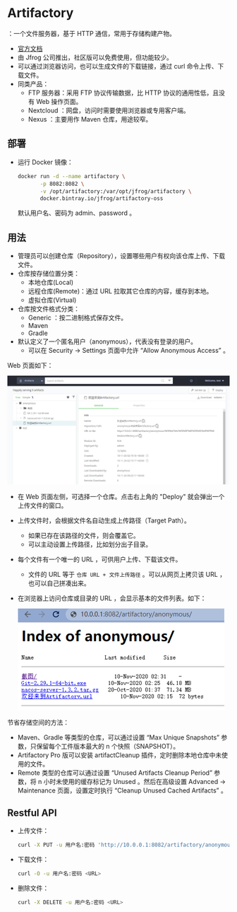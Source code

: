 # Artifactory

：一个文件服务器，基于 HTTP 通信，常用于存储构建产物。
- [官方文档](https://www.jfrog.com/confluence/display/RTF6X)
- 由 Jfrog 公司推出，社区版可以免费使用，但功能较少。
- 可以通过浏览器访问，也可以生成文件的下载链接，通过 curl 命令上传、下载文件。
- 同类产品：
  - FTP 服务器：采用 FTP 协议传输数据，比 HTTP 协议的通用性低，且没有 Web 操作页面。
  - Nextcloud ：网盘，访问时需要使用浏览器或专用客户端。
  - Nexus ：主要用作 Maven 仓库，用途较窄。

## 部署

- 运行 Docker 镜像：
  ```sh
  docker run -d --name artifactory \
         -p 8082:8082 \
         -v /opt/artifactory:/var/opt/jfrog/artifactory \
         docker.bintray.io/jfrog/artifactory-oss
  ```
  默认用户名、密码为 admin、password 。

## 用法

- 管理员可以创建仓库（Repository），设置哪些用户有权向该仓库上传、下载文件。
- 仓库按存储位置分类：
  - 本地仓库(Local)
  - 远程仓库(Remote)：通过 URL 拉取其它仓库的内容，缓存到本地。
  - 虚拟仓库(Virtual)
- 仓库按文件格式分类：
  - Generic ：按二进制格式保存文件。
  - Maven
  - Gradle
- 默认定义了一个匿名用户（anonymous），代表没有登录的用户。
  - 可以在 Security -> Settings 页面中允许 “Allow Anonymous Access” 。

Web 页面如下：

![](./Artifactory_1.png)

- 在 Web 页面左侧，可选择一个仓库。点击右上角的 "Deploy" 就会弹出一个上传文件的窗口。
- 上传文件时，会根据文件名自动生成上传路径（Target Path）。
  - 如果已存在该路径的文件，则会覆盖它。
  - 可以主动设置上传路径，比如划分出子目录。
- 每个文件有一个唯一的 URL ，可供用户上传、下载该文件。
  - 文件的 URL 等于 ` 仓库 URL + 文件上传路径 ` 。可以从网页上拷贝该 URL ，也可以自己拼凑出来。
- 在浏览器上访问仓库或目录的 URL ，会显示基本的文件列表。如下：

  ![](./Artifactory_2.png)

节省存储空间的方法：
- Maven、Gradle 等类型的仓库，可以通过设置 “Max Unique Snapshots” 参数，只保留每个工件版本最大的 n 个快照（SNAPSHOT）。
- Artifactory Pro 版可以安装 artifactCleanup 插件，定时删除本地仓库中未使用的文件。
- Remote 类型的仓库可以通过设置 “Unused Artifacts Cleanup Period” 参数，将 n 小时未使用的缓存标记为 Unused 。然后在高级设置 Advanced -> Maintenance 页面，设置定时执行 “Cleanup Unused Cached Artifacts” 。

## Restful API

- 上传文件：
  ```sh
  curl -X PUT -u 用户名:密码 'http://10.0.0.1:8082/artifactory/anonymous/test/1.zip' -T 1.zip > /dev/null
  ```

- 下载文件：
  ```sh
  curl -O -u 用户名:密码 <URL>
  ```

- 删除文件：
  ```sh
  curl -X DELETE -u 用户名:密码 <URL>
  ```
